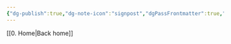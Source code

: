 ```yaml
---
{"dg-publish":true,"dg-note-icon":"signpost","dgPassFrontmatter":true,"noteIcon":"signpost","permalink":"/10-tags/abraao/","created":"2025-10-14T18:14:14.259+01:00","updated":"2025-10-21T19:42:23.051+01:00"}
---
```


[[0. Home\|Back home]]